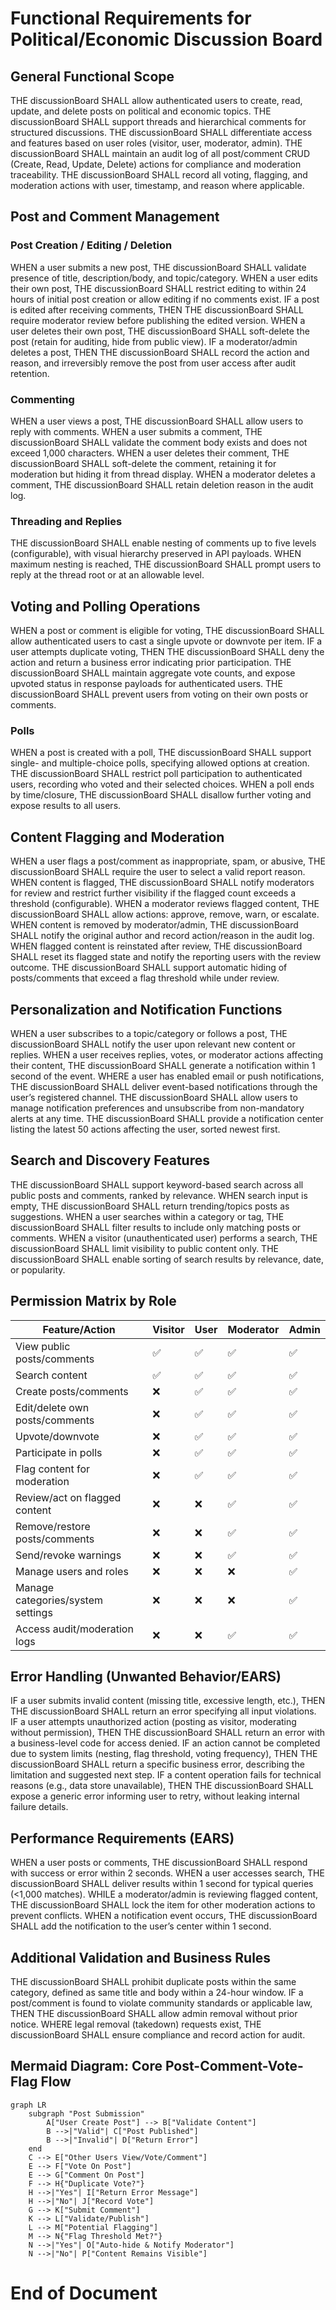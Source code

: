 # Functional Requirements for Political/Economic Discussion Board

## General Functional Scope

THE discussionBoard SHALL allow authenticated users to create, read, update, and delete posts on political and economic topics.
THE discussionBoard SHALL support threads and hierarchical comments for structured discussions.
THE discussionBoard SHALL differentiate access and features based on user roles (visitor, user, moderator, admin).
THE discussionBoard SHALL maintain an audit log of all post/comment CRUD (Create, Read, Update, Delete) actions for compliance and moderation traceability.
THE discussionBoard SHALL record all voting, flagging, and moderation actions with user, timestamp, and reason where applicable.

## Post and Comment Management

### Post Creation / Editing / Deletion
WHEN a user submits a new post, THE discussionBoard SHALL validate presence of title, description/body, and topic/category.
WHEN a user edits their own post, THE discussionBoard SHALL restrict editing to within 24 hours of initial post creation or allow editing if no comments exist.
IF a post is edited after receiving comments, THEN THE discussionBoard SHALL require moderator review before publishing the edited version.
WHEN a user deletes their own post, THE discussionBoard SHALL soft-delete the post (retain for auditing, hide from public view).
IF a moderator/admin deletes a post, THEN THE discussionBoard SHALL record the action and reason, and irreversibly remove the post from user access after audit retention.

### Commenting
WHEN a user views a post, THE discussionBoard SHALL allow users to reply with comments.
WHEN a user submits a comment, THE discussionBoard SHALL validate the comment body exists and does not exceed 1,000 characters.
WHEN a user deletes their comment, THE discussionBoard SHALL soft-delete the comment, retaining it for moderation but hiding it from thread display.
WHEN a moderator deletes a comment, THE discussionBoard SHALL retain deletion reason in the audit log.

### Threading and Replies
THE discussionBoard SHALL enable nesting of comments up to five levels (configurable), with visual hierarchy preserved in API payloads.
WHEN maximum nesting is reached, THE discussionBoard SHALL prompt users to reply at the thread root or at an allowable level.

## Voting and Polling Operations

WHEN a post or comment is eligible for voting, THE discussionBoard SHALL allow authenticated users to cast a single upvote or downvote per item.
IF a user attempts duplicate voting, THEN THE discussionBoard SHALL deny the action and return a business error indicating prior participation.
THE discussionBoard SHALL maintain aggregate vote counts, and expose upvoted status in response payloads for authenticated users.
THE discussionBoard SHALL prevent users from voting on their own posts or comments.

### Polls
WHEN a post is created with a poll, THE discussionBoard SHALL support single- and multiple-choice polls, specifying allowed options at creation.
THE discussionBoard SHALL restrict poll participation to authenticated users, recording who voted and their selected choices.
WHEN a poll ends by time/closure, THE discussionBoard SHALL disallow further voting and expose results to all users.

## Content Flagging and Moderation

WHEN a user flags a post/comment as inappropriate, spam, or abusive, THE discussionBoard SHALL require the user to select a valid report reason.
WHEN content is flagged, THE discussionBoard SHALL notify moderators for review and restrict further visibility if the flagged count exceeds a threshold (configurable).
WHEN a moderator reviews flagged content, THE discussionBoard SHALL allow actions: approve, remove, warn, or escalate.
WHEN content is removed by moderator/admin, THE discussionBoard SHALL notify the original author and record action/reason in the audit log.
WHEN flagged content is reinstated after review, THE discussionBoard SHALL reset its flagged state and notify the reporting users with the review outcome.
THE discussionBoard SHALL support automatic hiding of posts/comments that exceed a flag threshold while under review.

## Personalization and Notification Functions

WHEN a user subscribes to a topic/category or follows a post, THE discussionBoard SHALL notify the user upon relevant new content or replies.
WHEN a user receives replies, votes, or moderator actions affecting their content, THE discussionBoard SHALL generate a notification within 1 second of the event.
WHERE a user has enabled email or push notifications, THE discussionBoard SHALL deliver event-based notifications through the user’s registered channel.
THE discussionBoard SHALL allow users to manage notification preferences and unsubscribe from non-mandatory alerts at any time.
THE discussionBoard SHALL provide a notification center listing the latest 50 actions affecting the user, sorted newest first.

## Search and Discovery Features

THE discussionBoard SHALL support keyword-based search across all public posts and comments, ranked by relevance.
WHEN search input is empty, THE discussionBoard SHALL return trending/topics posts as suggestions.
WHEN a user searches within a category or tag, THE discussionBoard SHALL filter results to include only matching posts or comments.
WHEN a visitor (unauthenticated user) performs a search, THE discussionBoard SHALL limit visibility to public content only.
THE discussionBoard SHALL enable sorting of search results by relevance, date, or popularity.

## Permission Matrix by Role

| Feature/Action                       | Visitor | User | Moderator | Admin |
|--------------------------------------|---------|------|-----------|-------|
| View public posts/comments           |   ✅    |  ✅  |    ✅     |   ✅  |
| Search content                       |   ✅    |  ✅  |    ✅     |   ✅  |
| Create posts/comments                |   ❌    |  ✅  |    ✅     |   ✅  |
| Edit/delete own posts/comments       |   ❌    |  ✅  |    ✅     |   ✅  |
| Upvote/downvote                      |   ❌    |  ✅  |    ✅     |   ✅  |
| Participate in polls                 |   ❌    |  ✅  |    ✅     |   ✅  |
| Flag content for moderation          |   ❌    |  ✅  |    ✅     |   ✅  |
| Review/act on flagged content        |   ❌    |  ❌  |    ✅     |   ✅  |
| Remove/restore posts/comments        |   ❌    |  ❌  |    ✅     |   ✅  |
| Send/revoke warnings                 |   ❌    |  ❌  |    ✅     |   ✅  |
| Manage users and roles               |   ❌    |  ❌  |    ❌     |   ✅  |
| Manage categories/system settings    |   ❌    |  ❌  |    ❌     |   ✅  |
| Access audit/moderation logs         |   ❌    |  ❌  |    ✅     |   ✅  |

## Error Handling (Unwanted Behavior/EARS)

IF a user submits invalid content (missing title, excessive length, etc.), THEN THE discussionBoard SHALL return an error specifying all input violations.
IF a user attempts unauthorized action (posting as visitor, moderating without permission), THEN THE discussionBoard SHALL return an error with a business-level code for access denied.
IF an action cannot be completed due to system limits (nesting, flag threshold, voting frequency), THEN THE discussionBoard SHALL return a specific business error, describing the limitation and suggested next step.
IF a content operation fails for technical reasons (e.g., data store unavailable), THEN THE discussionBoard SHALL expose a generic error informing user to retry, without leaking internal failure details.

## Performance Requirements (EARS)

WHEN a user posts or comments, THE discussionBoard SHALL respond with success or error within 2 seconds.
WHEN a user accesses search, THE discussionBoard SHALL deliver results within 1 second for typical queries (<1,000 matches).
WHILE a moderator/admin is reviewing flagged content, THE discussionBoard SHALL lock the item for other moderation actions to prevent conflicts.
WHEN a notification event occurs, THE discussionBoard SHALL add the notification to the user’s center within 1 second.

## Additional Validation and Business Rules

THE discussionBoard SHALL prohibit duplicate posts within the same category, defined as same title and body within a 24-hour window.
IF a post/comment is found to violate community standards or applicable law, THEN THE discussionBoard SHALL allow admin removal without prior notice.
WHERE legal removal (takedown) requests exist, THE discussionBoard SHALL ensure compliance and record action for audit.

## Mermaid Diagram: Core Post-Comment-Vote-Flag Flow

```mermaid
graph LR
    subgraph "Post Submission"
        A["User Create Post"] --> B["Validate Content"]
        B -->|"Valid"| C["Post Published"]
        B -->|"Invalid"| D["Return Error"]
    end
    C --> E["Other Users View/Vote/Comment"]
    E --> F["Vote On Post"]
    E --> G["Comment On Post"]
    F --> H{"Duplicate Vote?"}
    H -->|"Yes"| I["Return Error Message"]
    H -->|"No"| J["Record Vote"]
    G --> K["Submit Comment"]
    K --> L["Validate/Publish"]
    L --> M["Potential Flagging"]
    M --> N{"Flag Threshold Met?"}
    N -->|"Yes"| O["Auto-hide & Notify Moderator"]
    N -->|"No"| P["Content Remains Visible"]
```

# End of Document
